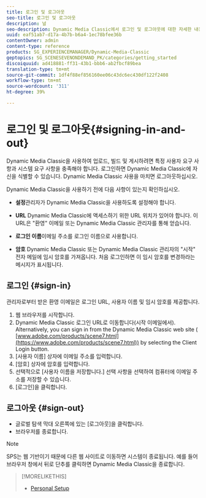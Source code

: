 ```yaml
---
title: 로그인 및 로그아웃
seo-title: 로그인 및 로그아웃
description: 널
seo-description: Dynamic Media Classic에서 로그인 및 로그아웃에 대한 자세한 내용
uuid: eaf51ab7-d17a-4b7b-b6a4-1ec78bfee36b
contentOwner: admin
content-type: reference
products: SG_EXPERIENCEMANAGER/Dynamic-Media-Classic
geptopics: SG_SCENESEVENONDEMAND_PK/categories/getting_started
discoiquuid: ad418881-ff31-43b1-bbb6-ab2fbcf89bea
translation-type: tm+mt
source-git-commit: 1df4f88ef856160ee06c43dc6ec430df122f2408
workflow-type: tm+mt
source-wordcount: '311'
ht-degree: 39%

---
```



<!-- UPDATE THIS TOPIC AFTER DECEMBER 31, 2020!!!!! -->

# 로그인 및 로그아웃{#signing-in-and-out}

Dynamic Media Classic을 사용하여 업로드, 빌드 및 게시하려면 특정 사용자 요구 사항과 시스템 요구 사항을 충족해야 합니다. 로그인하면 Dynamic Media Classic에 자신을 식별할 수 있습니다. Dynamic Media Classic 사용을 마치면 로그아웃하십시오.

Dynamic Media Classic을 사용하기 전에 다음 사항이 있는지 확인하십시오.

* **설정**&#x200B;관리자가 Dynamic Media Classic을 사용하도록 설정해야 합니다.

* **URL** Dynamic Media Classic에 액세스하기 위한 URL 위치가 있어야 합니다. 이 URL은 &quot;환영&quot; 이메일 또는 Dynamic Media Classic 관리자를 통해 얻습니다.

* **로그인 이름**&#x200B;이메일 주소를 로그인 이름으로 사용합니다.

* **암호** Dynamic Media Classic 또는 Dynamic Media Classic 관리자의 &quot;시작&quot; 전자 메일에 임시 암호를 가져옵니다. 처음 로그인하면 이 임시 암호를 변경하라는 메시지가 표시됩니다.

## 로그인 {#sign-in}

관리자로부터 받은 환영 이메일은 로그인 URL, 사용자 이름 및 임시 암호를 제공합니다.

1. 웹 브라우저를 시작합니다.
1. Dynamic Media Classic 로그인 URL로 이동합니다(시작 이메일에서). Alternatively, you can sign in from the Dynamic Media Classic web site ( [www.adobe.com/products/scene7.html](https://www.adobe.com/products/scene7.html)) by selecting the Client Login button.
1. [사용자 이름] 상자에 이메일 주소를 입력합니다.
1. [암호] 상자에 암호를 입력합니다.
1. 선택적으로 [사용자 이름을 저장합니다.] 선택 사항을 선택하여 컴퓨터에 이메일 주소를 저장할 수 있습니다.
1. [로그인]을 클릭합니다.

## 로그아웃 {#sign-out}

* 글로벌 탐색 막대 오른쪽에 있는 [로그아웃]을 클릭합니다.
* 브라우저를 종료합니다.

>[!NOTE]
>
>SPS는 웹 기반이기 때문에 다른 웹 사이트로 이동하면 시스템이 종료됩니다. 예를 들어 브라우저 창에서 뒤로 단추를 클릭하면 Dynamic Media Classic을 종료합니다.

>[!MORELIKETHIS]
>
>* [Personal Setup](personal-setup.md#personal_setup)

